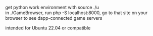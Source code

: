get python work environment with source ./u
<br>
in ./GameBrowser, run php -S localhost:8000, go to that site on your browser to see dapp-connected game servers

intended for Ubuntu 22.04 or compatible
